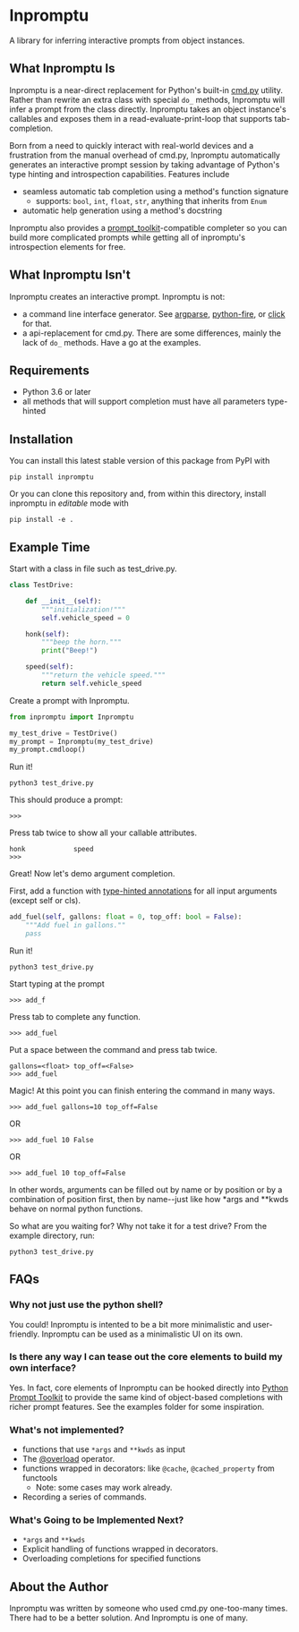 # Inpromptu
A library for inferring interactive prompts from object instances.


## What Inpromptu Is
Inpromptu is a near-direct replacement for Python's built-in [cmd.py](https://docs.python.org/3/library/cmd.html) utility.
Rather than rewrite an extra class with special `do_` methods, Inpromptu will infer a prompt from the class directly.
Inpromptu takes an object instance's callables and exposes them in a read-evaluate-print-loop that supports tab-completion.

Born from a need to quickly interact with real-world devices and a frustration from the manual overhead of cmd.py, Inpromptu automatically generates an interactive prompt session by taking advantage of Python's type hinting and introspection capabilities.
Features include

* seamless automatic tab completion using a method's function signature
  * supports: `bool`, `int`, `float`, `str`, anything that inherits from `Enum`
* automatic help generation using a method's docstring

Inpromptu also provides a [prompt_toolkit](https://python-prompt-toolkit.readthedocs.io/en/master/)-compatible completer so you can build more complicated prompts while getting all of inpromptu's introspection elements for free.

## What Inpromptu Isn't
Inpromptu creates an interactive prompt. Inpromptu is not:
* a command line interface generator. See [argparse](https://docs.python.org/3/library/argparse.html), [python-fire](https://github.com/google/python-fire), or [click](https://click.palletsprojects.com/en/7.x/) for that.
* a api-replacement for cmd.py. There are some differences, mainly the lack of `do_` methods. Have a go at the examples.

## Requirements
* Python 3.6 or later
* all methods that will support completion must have all parameters type-hinted

## Installation
You can install this latest stable version of this package from PyPI with
````
pip install inpromptu
````

Or you can clone this repository and, from within this directory, install inpromptu in *editable* mode with
````
pip install -e .
````

## Example Time

Start with a class in file such as test_drive.py.
```python
class TestDrive:

    def __init__(self):
        """initialization!"""
        self.vehicle_speed = 0

    honk(self):
        """beep the horn."""
        print("Beep!")

    speed(self):
        """return the vehicle speed."""
        return self.vehicle_speed
```

Create a prompt with Inpromptu.
```python
from inpromptu import Inpromptu

my_test_drive = TestDrive()
my_prompt = Inpromptu(my_test_drive)
my_prompt.cmdloop()
```

Run it!
```
python3 test_drive.py
```
This should produce a prompt:
```
>>>
```
Press tab twice to show all your callable attributes.
```
honk            speed
>>>
```

Great! Now let's demo argument completion.

First, add a function with [type-hinted annotations](https://mypy.readthedocs.io/en/stable/cheat_sheet_py3.html#functions) for all input arguments (except self or cls).
```python
add_fuel(self, gallons: float = 0, top_off: bool = False):
    """Add fuel in gallons.""
    pass
```
Run it!
```
python3 test_drive.py
```
Start typing at the prompt
```
>>> add_f
```
Press tab to complete any function.
```
>>> add_fuel
```
Put a space between the command and press tab twice.
```
gallons=<float> top_off=<False>
>>> add_fuel 
```
Magic! At this point you can finish entering the command in many ways.
```
>>> add_fuel gallons=10 top_off=False
```
OR
```
>>> add_fuel 10 False
```
OR
```
>>> add_fuel 10 top_off=False
```
In other words, arguments can be filled out by name or by position or by a combination of position first, then by name--just like how *args and **kwds behave on normal python functions.

So what are you waiting for? Why not take it for a test drive? From the example directory, run:

```
python3 test_drive.py
```

## FAQs
### Why not just use the python shell?
You could! Inpromptu is intented to be a bit more minimalistic and user-friendly.
Inpromptu can be used as a minimalistic UI on its own.

### Is there any way I can tease out the core elements to build my own interface?
Yes. In fact, core elements of Inpromptu can be hooked directly into [Python Prompt Toolkit](https://python-prompt-toolkit.readthedocs.io/en/master/) to provide the same kind of object-based completions with richer prompt features.
See the examples folder for some inspiration.

### What's not implemented?
* functions that use `*args` and `**kwds` as input
* The [@overload](https://docs.python.org/3/library/typing.html#typing.overload) operator.
* functions wrapped in decorators: like `@cache`, `@cached_property` from functools
  * Note: some cases may work already.
* Recording a series of commands.

### What's Going to be Implemented Next?
* `*args` and `**kwds`
* Explicit handling of functions wrapped in decorators.
* Overloading completions for specified functions

## About the Author
Inpromptu was written by someone who used cmd.py one-too-many times.
There had to be a better solution.
And Inpromptu is one of many.
